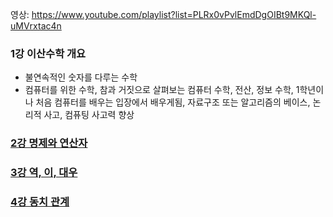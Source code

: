 영상: https://www.youtube.com/playlist?list=PLRx0vPvlEmdDgOIBt9MKQl-uMVrxtac4n

### 1강 이산수학 개요
- 불연속적인 숫자를 다루는 수학
- 컴퓨터를 위한 수학, 참과 거짓으로 살펴보는 컴퓨터 수학, 전산, 정보 수학, 1학년이나 처음 컴퓨터를 배우는 입장에서 배우게됨, 자료구조 또는  알고리즘의 베이스, 논리적 사고, 컴퓨팅 사고력 향상

### [2강 명제와 연산자](/이산-수학/이산수학-기초/명제와-연산자.md)
 
### [3강 역, 이, 대우](/이산-수학/이산수학-기초/역,-이,-대우.md)

### [4강 동치 관계](/이산-수학/이산수학-기초/동치-관계.md)

